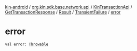 [kin-android](../../../../../index.md) / [org.kin.sdk.base.network.api](../../../../index.md) / [KinTransactionApi](../../../index.md) / [GetTransactionResponse](../../index.md) / [Result](../index.md) / [TransientFailure](index.md) / [error](./error.md)

# error

`val error: `[`Throwable`](https://kotlinlang.org/api/latest/jvm/stdlib/kotlin/-throwable/index.html)